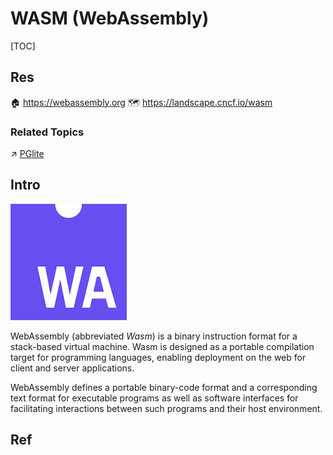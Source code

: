 # WASM (WebAssembly)

[TOC]



## Res
🏠 https://webassembly.org
🗺️ https://landscape.cncf.io/wasm


### Related Topics
↗ [PGlite](../../../../🔑%20CS%20Core/🍕%20Computer%20Storage%20&%20Database%20Systems/Database%20Systems/DBMS%20(DataBase%20Management%20System)%20Implementations/Object-Relational%20Database/PostgreSQL/PGlite.md)



## Intro
![Image result for wasm](../../../../../Assets/Pics/5AEE46AE-099B-4415-A4B7-EAA5860C6C22.png)

WebAssembly (abbreviated *Wasm*) is a binary instruction format for a stack-based virtual machine. Wasm is designed as a portable compilation target for programming languages, enabling deployment on the web for client and server applications.

WebAssembly defines a portable binary-code format and a corresponding text format for executable programs as well as software interfaces for facilitating interactions between such programs and their host environment.



## Ref
